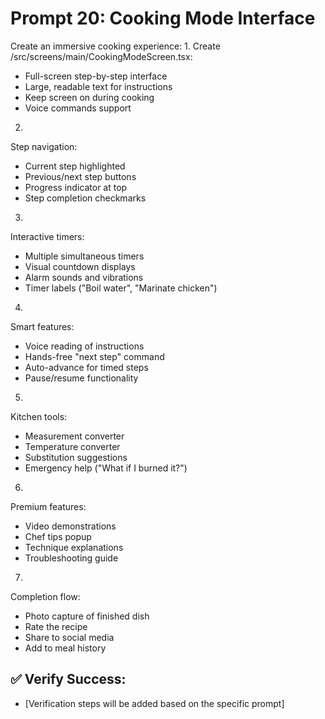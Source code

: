 # Prompt 20: Cooking Mode Interface

Create an immersive cooking experience:
1.
Create /src/screens/main/CookingModeScreen.tsx:
 - Full-screen step-by-step interface
 - Large, readable text for instructions
 - Keep screen on during cooking
 - Voice commands support
2.
Step navigation:
 - Current step highlighted
 - Previous/next step buttons
 - Progress indicator at top
 - Step completion checkmarks
3.
Interactive timers:
 - Multiple simultaneous timers
 - Visual countdown displays
 - Alarm sounds and vibrations
 - Timer labels ("Boil water", "Marinate chicken")
4.
Smart features:
 - Voice reading of instructions
 - Hands-free "next step" command
 - Auto-advance for timed steps
 - Pause/resume functionality
5.
Kitchen tools:
 - Measurement converter
 - Temperature converter
 - Substitution suggestions
 - Emergency help ("What if I burned it?")
6.
Premium features:
 - Video demonstrations
 - Chef tips popup
 - Technique explanations
 - Troubleshooting guide
7.
Completion flow:
 - Photo capture of finished dish
 - Rate the recipe
 - Share to social media
 - Add to meal history

## ✅ Verify Success:
- [Verification steps will be added based on the specific prompt]
